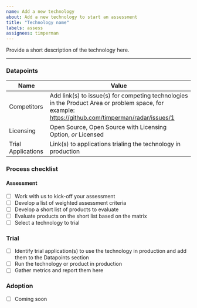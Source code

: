```yaml
---
name: Add a new technology
about: Add a new technology to start an assessment
title: "Technology name"
labels: assess
assignees: timperman
---
```


Provide a short description of the technology here.

---

### Datapoints

| Name | Value |
|---|---|
| Competitors | Add link(s) to issue(s) for competing technologies in the Product Area or problem space, for example: https://github.com/timperman/radar/issues/1 |
| Licensing | Open Source, Open Source with Licensing Option, *or* Licensed |
| Trial Applications | Link(s) to applications trialing the technology in production |

### Process checklist

#### Assessment
- [ ] Work with us to kick-off your assessment
- [ ] Develop a list of weighted assessment criteria
- [ ] Develop a short list of products to evaluate
- [ ] Evaluate products on the short list based on the matrix
- [ ] Select a technology to trial

### Trial

- [ ] Identify trial application(s) to use the technology in production and add them to the Datapoints section
- [ ] Run the technology or product in production
- [ ] Gather metrics and report them here

### Adoption

- [ ] Coming soon
